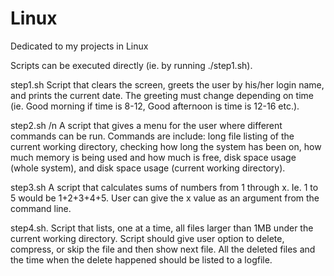 # Linux
Dedicated to my projects in Linux

Scripts can be executed directly (ie. by running ./step1.sh).

step1.sh
Script that clears the screen, greets the user by his/her login name, and prints the current date. The greeting must change depending on time (ie. Good morning if time is 8-12, Good afternoon is time is 12-16 etc.).

step2.sh /n
A script that gives a menu for the user where different commands can be run. Commands are include: long file listing of the current working directory, checking how long the system has been on, how much memory is being used and how much is free, disk space usage (whole system), and disk space usage (current working directory).

step3.sh
A script that calculates sums of numbers from 1 through x. Ie. 1 to 5 would be 1+2+3+4+5. User can give the x value as an argument from the command line.

step4.sh.
Script that lists, one at a time, all files larger than 1MB under the current working directory. Script should give user option to delete, compress, or skip the file and then show next file. All the deleted files and the time when the delete happened should be listed to a logfile.
